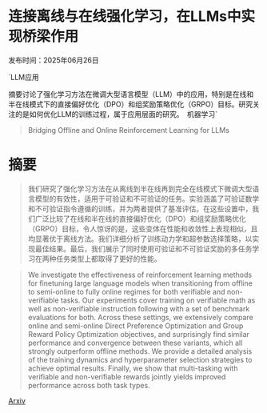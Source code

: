# 连接离线与在线强化学习，在LLMs中实现桥梁作用

发布时间：2025年06月26日

`LLM应用

摘要讨论了强化学习方法在微调大型语言模型（LLM）中的应用，特别是在线和半在线模式下的直接偏好优化（DPO）和组奖励策略优化（GRPO）目标。研究关注的是如何优化LLM的训练过程，属于应用层面的研究。` `机器学习`

> Bridging Offline and Online Reinforcement Learning for LLMs

# 摘要

> 我们研究了强化学习方法在从离线到半在线再到完全在线模式下微调大型语言模型的有效性，适用于可验证和不可验证的任务。实验涵盖了可验证数学和不可验证指令遵循的训练，并为两者提供了基准评估。在这些设置中，我们广泛比较了在线和半在线的直接偏好优化（DPO）和组奖励策略优化（GRPO）目标，令人惊讶的是，这些变体在性能和收敛性上表现相似，且均显著优于离线方法。我们详细分析了训练动力学和超参数选择策略，以实现最佳结果。最后，我们展示了同时使用可验证和不可验证奖励的多任务学习在两种任务类型上都取得了更好的性能。

> We investigate the effectiveness of reinforcement learning methods for finetuning large language models when transitioning from offline to semi-online to fully online regimes for both verifiable and non-verifiable tasks. Our experiments cover training on verifiable math as well as non-verifiable instruction following with a set of benchmark evaluations for both. Across these settings, we extensively compare online and semi-online Direct Preference Optimization and Group Reward Policy Optimization objectives, and surprisingly find similar performance and convergence between these variants, which all strongly outperform offline methods. We provide a detailed analysis of the training dynamics and hyperparameter selection strategies to achieve optimal results. Finally, we show that multi-tasking with verifiable and non-verifiable rewards jointly yields improved performance across both task types.

[Arxiv](https://arxiv.org/abs/2506.21495)